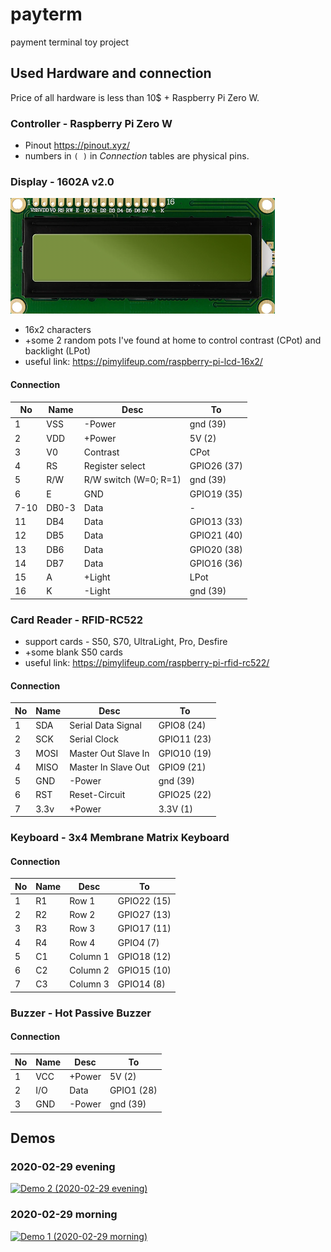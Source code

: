 # payterm
payment terminal toy project

## Used Hardware and connection
Price of all hardware is less than 10$ + Raspberry Pi Zero W.
### Controller - Raspberry Pi Zero W
 - Pinout https://pinout.xyz/
 - numbers in `( )` in *Connection* tables are physical pins.

### Display - 1602A v2.0

![1602A Display](docs/display.png)

 - 16x2 characters
 - +some 2 random pots I've found at home to control contrast (CPot) and backlight (LPot)
 - useful link: https://pimylifeup.com/raspberry-pi-lcd-16x2/

#### Connection

| No   | Name  | Desc                   | To          |
| -    | -     | -                      | -           |
| 1    | VSS   | -Power                 | gnd (39)    |
| 2    | VDD   | +Power                 | 5V (2)      |
| 3    | V0    | Contrast               | CPot        |
| 4    | RS    | Register select        | GPIO26 (37) |
| 5    | R/W   | R/W switch (W=0; R=1)  | gnd (39)    |
| 6    | E     | GND                    | GPIO19 (35) |
| 7-10 | DB0-3 | Data                   | -           |
| 11   | DB4   | Data                   | GPIO13 (33) |
| 12   | DB5   | Data                   | GPIO21 (40) |
| 13   | DB6   | Data                   | GPIO20 (38) |
| 14   | DB7   | Data                   | GPIO16 (36) |
| 15   | A     | +Light                 | LPot        |
| 16   | K     | -Light                 | gnd (39)    |

### Card Reader - RFID-RC522
 - support cards - S50, S70, UltraLight, Pro, Desfire
 - +some blank S50 cards
 - useful link: https://pimylifeup.com/raspberry-pi-rfid-rc522/

#### Connection

| No   | Name | Desc                | To          |
| -    | -    | -                   | -           |
| 1    | SDA  | Serial Data Signal  | GPIO8 (24)  |
| 2    | SCK  | Serial Clock        | GPIO11 (23) |
| 3    | MOSI | Master Out Slave In | GPIO10 (19) |
| 4    | MISO | Master In Slave Out | GPIO9 (21)  |
| 5    | GND  | -Power              | gnd (39)    |
| 6    | RST  | Reset-Circuit       | GPIO25 (22) |
| 7    | 3.3v | +Power              | 3.3V (1)    |

### Keyboard - 3x4 Membrane Matrix Keyboard

#### Connection

| No   | Name | Desc      | To          |
| -    | -    | -         | -           |
| 1    | R1   | Row 1     | GPIO22 (15) |
| 2    | R2   | Row 2     | GPIO27 (13) |
| 3    | R3   | Row 3     | GPIO17 (11) |
| 4    | R4   | Row 4     | GPIO4 (7)   |
| 5    | C1   | Column 1  | GPIO18 (12) |
| 6    | C2   | Column 2  | GPIO15 (10) |
| 7    | C3   | Column 3  | GPIO14 (8)  |

### Buzzer - Hot Passive Buzzer

#### Connection

| No   | Name | Desc   | To         |
| -    | -    | -      | -          |
| 1    | VCC  | +Power | 5V (2)     |
| 2    | I/O  | Data   | GPIO1 (28) |
| 3    | GND  | -Power | gnd (39)   |

## Demos
### 2020-02-29 evening
[![Demo 2 (2020-02-29 evening)](http://img.youtube.com/vi/qaHyFebox_I/0.jpg)](http://www.youtube.com/watch?v=qaHyFebox_I)

### 2020-02-29 morning
[![Demo 1 (2020-02-29 morning)](http://img.youtube.com/vi/ukjnKA4MB-E/0.jpg)](http://www.youtube.com/watch?v=ukjnKA4MB-E)
